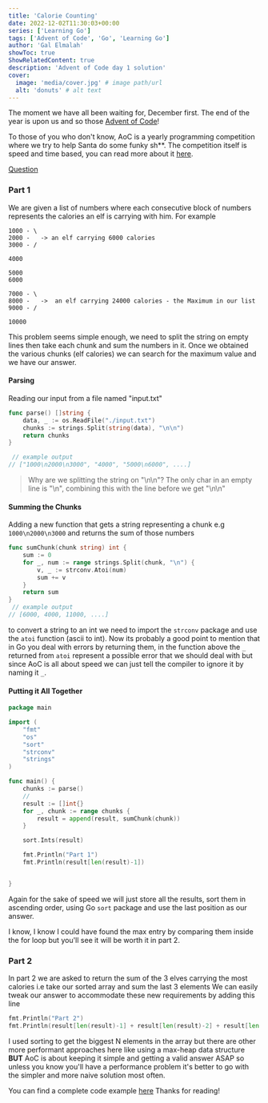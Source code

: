 ```yaml
---
title: 'Calorie Counting'
date: 2022-12-02T11:30:03+00:00
series: ['Learning Go']
tags: ['Advent of Code', 'Go', 'Learning Go']
author: 'Gal Elmalah'
showToc: true
ShowRelatedContent: true
description: 'Advent of Code day 1 solution'
cover:
  image: 'media/cover.jpg' # image path/url
  alt: 'donuts' # alt text
---
```


The moment we have all been waiting for, December first. The end of the year is upon us and so those [Advent of Code](https://adventofcode.com/)!

To those of you who don't know, AoC is a yearly programming competition where we try to help Santa do some funky sh\*\*.
The competition itself is speed and time based, you can read more about it [here](https://adventofcode.com/2022/about).

[Question](https://adventofcode.com/2022/day/1)

### Part 1

We are given a list of numbers where each consecutive block of numbers represents the calories an elf is carrying with him.
For example

```
1000 - \
2000 -   -> an elf carrying 6000 calories
3000 - /

4000

5000
6000

7000 - \
8000 -   ->  an elf carrying 24000 calories - the Maximum in our list
9000 - /

10000
```

This problem seems simple enough, we need to split the string on empty lines then take each chunk and sum the numbers in it.
Once we obtained the various chunks (elf calories) we can search for the maximum value and we have our answer.

#### Parsing

Reading our input from a file named "input.txt"

```go
func parse() []string {
	data, _ := os.ReadFile("./input.txt")
	chunks := strings.Split(string(data), "\n\n")
	return chunks
}

 // example output
// ["1000\n2000\n3000", "4000", "5000\n6000", ....]
```

> Why are we splitting the string on "\n\n"? The only char in an empty line is "\n", combining this with the line before we get "\n\n"

#### Summing the Chunks

Adding a new function that gets a string representing a chunk e.g `1000\n2000\n3000` and returns the sum of those numbers

```go
func sumChunk(chunk string) int {
	sum := 0
	for _, num := range strings.Split(chunk, "\n") {
		v, _ := strconv.Atoi(num)
		sum += v
	}
	return sum
}
 // example output
// [6000, 4000, 11000, ....]

```

to convert a string to an int we need to import the `strconv` package and use the `atoi` function (ascii to int).
Now its probably a good point to mention that in Go you deal with errors by returning them, in the function above the `_` returned from `atoi` represent a possible error that we should deal with but since AoC is all about speed we can just tell the compiler to ignore it by naming it `_`.

#### Putting it All Together

```go
package main

import (
	"fmt"
	"os"
	"sort"
	"strconv"
	"strings"
)

func main() {
	chunks := parse()
	//
	result := []int{}
	for _, chunk := range chunks {
		result = append(result, sumChunk(chunk))
	}

	sort.Ints(result)

	fmt.Println("Part 1")
	fmt.Println(result[len(result)-1])


}
```

Again for the sake of speed we will just store all the results, sort them in ascending order, using Go `sort` package and use the last position as our answer.

I know, I know I could have found the max entry by comparing them inside the for loop but you'll see it will be worth it in part 2.

### Part 2

In part 2 we are asked to return the sum of the 3 elves carrying the most calories i.e take our sorted array and sum the last 3 elements
We can easily tweak our answer to accommodate these new requirements by adding this line

```go
fmt.Println("Part 2")
fmt.Println(result[len(result)-1] + result[len(result)-2] + result[len(result)-3])
```

I used sorting to get the biggest N elements in the array but there are other more performant approaches here like using a max-heap data structure **BUT** AoC is about keeping it simple and getting a valid answer ASAP so unless you know you'll have a performance problem it's better to go with the simpler and more naive solution most often.

You can find a complete code example [here](https://gist.github.com/galElmalah/3a9b01c98d46ed8f52d8a85c419b2296)
Thanks for reading!
